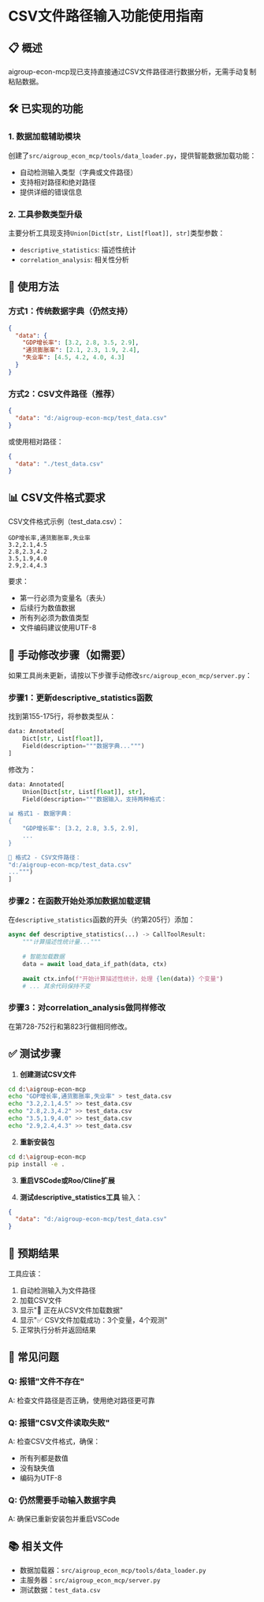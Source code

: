 # CSV文件路径输入功能使用指南

## 📋 概述

aigroup-econ-mcp现已支持直接通过CSV文件路径进行数据分析，无需手动复制粘贴数据。

## 🛠️ 已实现的功能

### 1. 数据加载辅助模块
创建了`src/aigroup_econ_mcp/tools/data_loader.py`，提供智能数据加载功能：
- 自动检测输入类型（字典或文件路径）
- 支持相对路径和绝对路径
- 提供详细的错误信息

### 2. 工具参数类型升级
主要分析工具现支持`Union[Dict[str, List[float]], str]`类型参数：
- `descriptive_statistics`: 描述性统计
- `correlation_analysis`: 相关性分析

## 📝 使用方法

### 方式1：传统数据字典（仍然支持）
```json
{
  "data": {
    "GDP增长率": [3.2, 2.8, 3.5, 2.9],
    "通货膨胀率": [2.1, 2.3, 1.9, 2.4],
    "失业率": [4.5, 4.2, 4.0, 4.3]
  }
}
```

### 方式2：CSV文件路径（推荐）
```json
{
  "data": "d:/aigroup-econ-mcp/test_data.csv"
}
```

或使用相对路径：
```json
{
  "data": "./test_data.csv"
}
```

## 📊 CSV文件格式要求

CSV文件格式示例（test_data.csv）：
```csv
GDP增长率,通货膨胀率,失业率
3.2,2.1,4.5
2.8,2.3,4.2
3.5,1.9,4.0
2.9,2.4,4.3
```

要求：
- 第一行必须为变量名（表头）
- 后续行为数值数据
- 所有列必须为数值类型
- 文件编码建议使用UTF-8

## 🔧 手动修改步骤（如需要）

如果工具尚未更新，请按以下步骤手动修改`src/aigroup_econ_mcp/server.py`：

### 步骤1：更新descriptive_statistics函数

找到第155-175行，将参数类型从：
```python
data: Annotated[
    Dict[str, List[float]],
    Field(description="""数据字典...""")
]
```

修改为：
```python
data: Annotated[
    Union[Dict[str, List[float]], str],
    Field(description="""数据输入，支持两种格式：
    
📊 格式1 - 数据字典：
{
    "GDP增长率": [3.2, 2.8, 3.5, 2.9],
    ...
}

📁 格式2 - CSV文件路径：
"d:/aigroup-econ-mcp/test_data.csv"
...""")
]
```

### 步骤2：在函数开始处添加数据加载逻辑

在`descriptive_statistics`函数的开头（约第205行）添加：
```python
async def descriptive_statistics(...) -> CallToolResult:
    """计算描述性统计量..."""
    
    # 智能加载数据
    data = await load_data_if_path(data, ctx)
    
    await ctx.info(f"开始计算描述性统计，处理 {len(data)} 个变量")
    # ... 其余代码保持不变
```

### 步骤3：对correlation_analysis做同样修改

在第728-752行和第823行做相同修改。

## ✅ 测试步骤

1. **创建测试CSV文件**
```bash
cd d:\aigroup-econ-mcp
echo "GDP增长率,通货膨胀率,失业率" > test_data.csv
echo "3.2,2.1,4.5" >> test_data.csv
echo "2.8,2.3,4.2" >> test_data.csv
echo "3.5,1.9,4.0" >> test_data.csv
echo "2.9,2.4,4.3" >> test_data.csv
```

2. **重新安装包**
```bash
cd d:\aigroup-econ-mcp
pip install -e .
```

3. **重启VSCode或Roo/Cline扩展**

4. **测试descriptive_statistics工具**
输入：
```json
{
  "data": "d:/aigroup-econ-mcp/test_data.csv"
}
```

## 🎯 预期结果

工具应该：
1. 自动检测输入为文件路径
2. 加载CSV文件
3. 显示"📁 正在从CSV文件加载数据"
4. 显示"✅ CSV文件加载成功：3个变量，4个观测"
5. 正常执行分析并返回结果

## 🚨 常见问题

### Q: 报错"文件不存在"
A: 检查文件路径是否正确，使用绝对路径更可靠

### Q: 报错"CSV文件读取失败"
A: 检查CSV文件格式，确保：
   - 所有列都是数值
   - 没有缺失值
   - 编码为UTF-8

### Q: 仍然需要手动输入数据字典
A: 确保已重新安装包并重启VSCode

## 📚 相关文件

- 数据加载器：`src/aigroup_econ_mcp/tools/data_loader.py`
- 主服务器：`src/aigroup_econ_mcp/server.py`
- 测试数据：`test_data.csv`